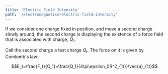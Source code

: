 ```yaml
---
title: 'Electric Field Intensity'
path: '/electromagnetism/electric-field-intensity'
---
```


If we consider one charge fixed in position, and move a second charge slowly around, the second charge is displaying the existence of a force field that is associated with charge, $Q_1$.

Call the second charge a test charge $Q_t$. The force on it is given by Comlomb's law:

$$E_t=\frac{F_t}{Q_1}=\frac{Q_1}{4\pi\epsilon_0R^2_{1t}}\vec{a}_{1t}$$
